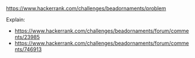 https://www.hackerrank.com/challenges/beadornaments/problem

Explain:

- https://www.hackerrank.com/challenges/beadornaments/forum/comments/23985
- https://www.hackerrank.com/challenges/beadornaments/forum/comments/746913
